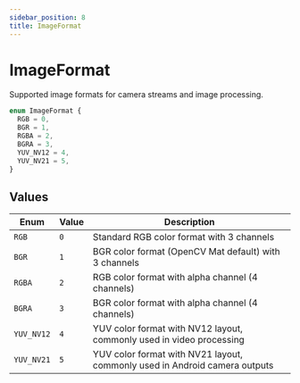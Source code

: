 ```yaml
---
sidebar_position: 8
title: ImageFormat
---
```


# ImageFormat

Supported image formats for camera streams and image processing.

```typescript
enum ImageFormat {
  RGB = 0,
  BGR = 1,
  RGBA = 2,
  BGRA = 3,
  YUV_NV12 = 4,
  YUV_NV21 = 5,
}
```

## Values

| Enum       | Value | Description                                                                |
| ---------- | ----- | -------------------------------------------------------------------------- |
| `RGB`      | `0`   | Standard RGB color format with 3 channels                                  |
| `BGR`      | `1`   | BGR color format (OpenCV Mat default) with 3 channels                      |
| `RGBA`     | `2`   | RGB color format with alpha channel (4 channels)                           |
| `BGRA`     | `3`   | BGR color format with alpha channel (4 channels)                           |
| `YUV_NV12` | `4`   | YUV color format with NV12 layout, commonly used in video processing       |
| `YUV_NV21` | `5`   | YUV color format with NV21 layout, commonly used in Android camera outputs |
